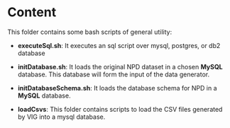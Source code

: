Content 
==========

This folder contains some bash scripts of general utility:

* **executeSql.sh**: It executes an sql script over mysql, postgres, or db2 database

* **initDatabase.sh**: It loads the original NPD dataset in a chosen **MySQL** database. This database will form the input of the data generator.

* **initDatabaseSchema.sh**: It loads the database schema for NPD in a **MySQL** database.

* **loadCsvs**: This folder contains scripts to load the CSV files generated by VIG into a mysql database.

